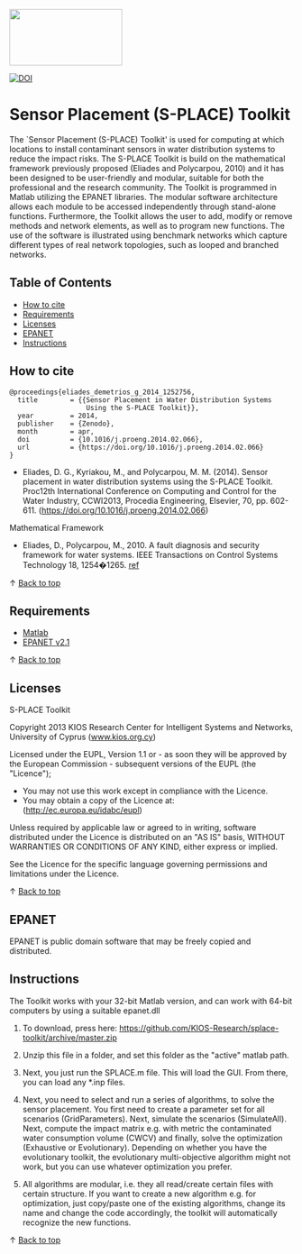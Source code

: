 <a href="http://www.kios.ucy.ac.cy"><img src="https://www.kios.ucy.ac.cy/wp-content/uploads/2021/07/Logotype-KIOS.svg" width="200" height="100"/><a>

[![DOI](https://zenodo.org/badge/DOI/10.1016/j.proeng.2014.02.066.svg)](https://doi.org/10.1016/j.proeng.2014.02.066)


Sensor Placement (S-PLACE) Toolkit
==============

The `Sensor Placement (S-PLACE) Toolkit' is used for computing at which locations to install contaminant sensors in water distribution systems to reduce the impact risks. The S-PLACE Toolkit is build on the mathematical framework previously proposed (Eliades and Polycarpou, 2010) and it has been designed to be user-friendly and modular, suitable for both the professional and the research community. The Toolkit is programmed in Matlab utilizing the EPANET libraries. The modular software architecture allows each module to be accessed independently through stand-alone functions. Furthermore, the Toolkit allows the user to add, modify or remove methods and network elements, as well as to program new functions. The use of the software is illustrated using benchmark networks which capture different types of real network topologies, such as looped and branched networks. 

## Table of Contents

- [How to cite](#how-to-cite)
- [Requirements](#requirements)
- [Licenses](#Licenses)
- [EPANET](#EPANET)
- [Instructions](#Instructions)

## How to cite

```
@proceedings{eliades_demetrios_g_2014_1252756,
  title        = {{Sensor Placement in Water Distribution Systems 
                   Using the S-PLACE Toolkit}},
  year         = 2014,
  publisher    = {Zenodo},
  month        = apr,
  doi          = {10.1016/j.proeng.2014.02.066},
  url          = {https://doi.org/10.1016/j.proeng.2014.02.066}
}
```

* Eliades, D. G., Kyriakou, M., and Polycarpou, M. M. (2014). Sensor placement in water distribution systems using the S-PLACE Toolkit. Proc12th International Conference on Computing and Control for the Water Industry, CCWI2013, Procedia Engineering, Elsevier, 70, pp. 602-611. (https://doi.org/10.1016/j.proeng.2014.02.066)

Mathematical Framework
* Eliades, D., Polycarpou, M., 2010. A fault diagnosis and security framework for water systems. IEEE Transactions on Control Systems Technology
18, 1254�1265. [ref](http://ieeexplore.ieee.org/xpl/articleDetails.jsp?tp=&arnumber=5350461)

&uparrow; [Back to top](#table-of-contents)

## Requirements

* [Matlab](http://www.mathworks.com/)
* [EPANET v2.1](https://github.com/OpenWaterAnalytics/EPANET)

&uparrow; [Back to top](#table-of-contents)

## Licenses

S-PLACE Toolkit


Copyright 2013 KIOS Research Center for Intelligent Systems and Networks, University of Cyprus (www.kios.org.cy)

Licensed under the EUPL, Version 1.1 or - as soon they will be approved by the European Commission - subsequent versions of the EUPL (the "Licence");
- You may not use this work except in compliance with the Licence.
- You may obtain a copy of the Licence at: (http://ec.europa.eu/idabc/eupl)

Unless required by applicable law or agreed to in writing, software distributed under the Licence is distributed on an "AS IS" basis, WITHOUT WARRANTIES OR CONDITIONS OF ANY KIND, either express or implied.

See the Licence for the specific language governing permissions and limitations under the Licence.

&uparrow; [Back to top](#table-of-contents)

## EPANET

EPANET is public domain software that may be freely copied and distributed. 

## Instructions

The Toolkit works with your 32-bit Matlab version, and can work with 64-bit computers by using a suitable epanet.dll

1. To download, press here: https://github.com/KIOS-Research/splace-toolkit/archive/master.zip

2. Unzip this file in a folder, and set this folder as the "active" matlab path.

3. Next, you just run the SPLACE.m file. This will load the GUI. From there, you can load any *.inp files. 

4. Next, you need to select and run a series of algorithms, to solve the sensor placement. You first need to create a parameter set for all scenarios (GridParameters). Next, simulate the scenarios (SimulateAll). Next, compute the impact matrix e.g. with metric the contaminated water consumption volume (CWCV) and  finally, solve the optimization (Exhaustive or Evolutionary). Depending on whether you have the evolutionary toolkit, the evolutionary multi-objective algorithm might not work, but you can use whatever optimization you prefer.   

5. All algorithms are modular, i.e. they all read/create certain files with certain structure. If you want to create a new algorithm e.g. for optimization, just copy/paste one of the existing algorithms, change its name and change the code accordingly, the toolkit will automatically recognize the new functions.

&uparrow; [Back to top](#table-of-contents)
